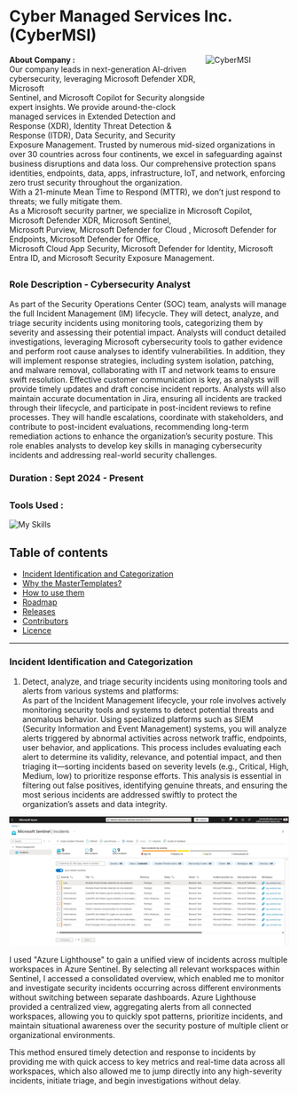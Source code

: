 # Cyber Managed Services Inc. (CyberMSI)

<img src="https://i.postimg.cc/wB10vRgb/cybermsi-logo.jpg" align="right" alt="CyberMSI" width="150" height="150">

**About Company :**<br>
Our company leads in next-generation AI-driven cybersecurity, leveraging Microsoft Defender XDR, Microsoft<br> Sentinel, and Microsoft Copilot for Security alongside expert insights. We provide around-the-clock managed services in Extended Detection and Response (XDR), Identity Threat Detection & Response (ITDR), Data Security, and Security Exposure Management.
Trusted by numerous mid-sized organizations in over 30 countries across four continents, we excel in safeguarding against business disruptions and data loss. Our comprehensive protection spans identities, endpoints, data, apps, infrastructure, IoT, and network, enforcing zero trust security throughout the organization.<br> With a 21-minute Mean Time to Respond (MTTR), we don’t just respond to threats; we fully mitigate them.
<br>As a Microsoft security partner, we specialize in Microsoft Copilot, Microsoft Defender XDR, Microsoft Sentinel,<br> Microsoft Purview, Microsoft Defender for Cloud , Microsoft Defender for Endpoints, Microsoft Defender for Office,<br> Microsoft Cloud App Security, Microsoft Defender for Identity, Microsoft Entra ID, and Microsoft Security Exposure Management.

 <h2 align="center"></h2>

  <p align="center">
</p>

### Role Description - Cybersecurity Analyst

As part of the Security Operations Center (SOC) team, analysts will manage the full Incident Management (IM) lifecycle. They will detect, analyze, and triage security incidents using monitoring tools, categorizing them by severity and assessing their potential impact. Analysts will conduct detailed investigations, leveraging Microsoft cybersecurity tools to gather evidence and perform root cause analyses to identify vulnerabilities. In addition, they will implement response strategies, including system isolation, patching, and malware removal, collaborating with IT and network teams to ensure swift resolution. Effective customer communication is key, as analysts will provide timely updates and draft concise incident reports. Analysts will also maintain accurate documentation in Jira, ensuring all incidents are tracked through their lifecycle, and participate in post-incident reviews to refine processes. They will handle escalations, coordinate with stakeholders, and contribute to post-incident evaluations, recommending long-term remediation actions to enhance the organization’s security posture. This role enables analysts to develop key skills in managing cybersecurity incidents and addressing real-world security challenges.

### Duration : Sept 2024 - Present
 <h2 align="center"></h2>

  <p align="center">
</p>

### Tools Used :
![My Skills](https://go-skill-icons.vercel.app/api/icons?i=azure,jira,&theme=light)
<h2 align="center"></h2><p align="center"></p>


## Table of contents
- [Incident Identification and Categorization](#incident-identification-and-categorization)
- [Why the MasterTemplates?](#why-the-master-templates)
- [How to use them](#how-to-use-them)
- [Roadmap](#roadmap)
- [Releases](#releases)
- [Contributors](#contributors)
- [Licence](#licence)

<hr>

### Incident Identification and Categorization

1. Detect, analyze, and triage security incidents using monitoring tools and alerts from various systems and platforms:<br>
   As part of the Incident Management lifecycle, your role involves actively monitoring security tools and systems to detect potential threats and anomalous behavior. Using specialized platforms such as SIEM (Security Information and Event Management) systems, you will analyze alerts triggered by abnormal activities across network traffic, endpoints, user behavior, and applications. This process includes evaluating each alert to determine its validity, relevance, and potential impact, and then triaging it—sorting incidents based on severity levels (e.g., Critical, High, Medium, low) to prioritize response efforts. This analysis is essential in filtering out false positives, identifying genuine threats, and ensuring the most serious incidents are addressed swiftly to protect the organization’s assets and data integrity.

<img src="Images/MSI/2.jpg">

I used "Azure Lighthouse" to gain a unified view of incidents across multiple workspaces in Azure Sentinel. By selecting all relevant workspaces within Sentinel, I accessed a consolidated overview, which enabled me to monitor and investigate security incidents occurring across different environments without switching between separate dashboards. Azure Lighthouse provided a centralized view, aggregating alerts from all connected workspaces, allowing you to quickly spot patterns, prioritize incidents, and maintain situational awareness over the security posture of multiple client or organizational environments.

This method ensured timely detection and response to incidents by providing me with quick access to key metrics and real-time data across all workspaces, which also allowed me to jump directly into any high-severity incidents, initiate triage, and begin investigations without delay.
